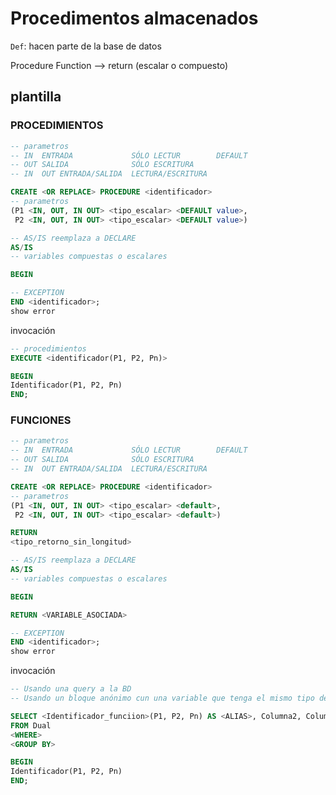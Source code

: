 # Procedimentos almacenados

`Def`: hacen parte de la base de datos

Procedure
Function --> return (escalar o compuesto)

## plantilla
### PROCEDIMIENTOS
```sql
-- parametros
-- IN  ENTRADA             SÓLO LECTUR        DEFAULT
-- OUT SALIDA			   SÓLO ESCRITURA
-- IN  OUT ENTRADA/SALIDA  LECTURA/ESCRITURA

CREATE <OR REPLACE> PROCEDURE <identificador>
-- parametros
(P1 <IN, OUT, IN OUT> <tipo_escalar> <DEFAULT value>,
 P2 <IN, OUT, IN OUT> <tipo_escalar> <DEFAULT value>)

-- AS/IS reemplaza a DECLARE
AS/IS
-- variables compuestas o escalares

BEGIN

-- EXCEPTION
END <identificador>;
show error
```

invocación
```sql
-- procedimientos
EXECUTE <identificador(P1, P2, Pn)>

BEGIN
Identificador(P1, P2, Pn)
END;
```

### FUNCIONES
```sql
-- parametros
-- IN  ENTRADA             SÓLO LECTUR        DEFAULT
-- OUT SALIDA			   SÓLO ESCRITURA
-- IN  OUT ENTRADA/SALIDA  LECTURA/ESCRITURA

CREATE <OR REPLACE> PROCEDURE <identificador>
-- parametros
(P1 <IN, OUT, IN OUT> <tipo_escalar> <default>,
 P2 <IN, OUT, IN OUT> <tipo_escalar> <default>)

RETURN
<tipo_retorno_sin_longitud>

-- AS/IS reemplaza a DECLARE
AS/IS
-- variables compuestas o escalares

BEGIN

RETURN <VARIABLE_ASOCIADA>

-- EXCEPTION
END <identificador>;
show error
```

invocación
```sql
-- Usando una query a la BD
-- Usando un bloque anónimo cun una variable que tenga el mismo tipo de retorno

SELECT <Identificador_funciion>(P1, P2, Pn) AS <ALIAS>, Columna2, ColumnaN
FROM Dual
<WHERE>
<GROUP BY>

BEGIN
Identificador(P1, P2, Pn)
END;
```